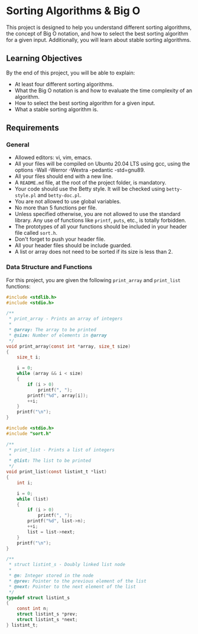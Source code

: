 # Sorting Algorithms & Big O

This project is designed to help you understand different sorting algorithms, the concept of Big O notation, and how to select the best sorting algorithm for a given input. Additionally, you will learn about stable sorting algorithms.

## Learning Objectives

By the end of this project, you will be able to explain:

- At least four different sorting algorithms.
- What the Big O notation is and how to evaluate the time complexity of an algorithm.
- How to select the best sorting algorithm for a given input.
- What a stable sorting algorithm is.

## Requirements

### General

- Allowed editors: vi, vim, emacs.
- All your files will be compiled on Ubuntu 20.04 LTS using gcc, using the options -Wall -Werror -Wextra -pedantic -std=gnu89.
- All your files should end with a new line.
- A `README.md` file, at the root of the project folder, is mandatory.
- Your code should use the Betty style. It will be checked using `betty-style.pl` and `betty-doc.pl`.
- You are not allowed to use global variables.
- No more than 5 functions per file.
- Unless specified otherwise, you are not allowed to use the standard library. Any use of functions like `printf`, `puts`, etc., is totally forbidden.
- The prototypes of all your functions should be included in your header file called `sort.h`.
- Don't forget to push your header file.
- All your header files should be include guarded.
- A list or array does not need to be sorted if its size is less than 2.

### Data Structure and Functions

For this project, you are given the following `print_array` and `print_list` functions:

```c
#include <stdlib.h>
#include <stdio.h>

/**
 * print_array - Prints an array of integers
 *
 * @array: The array to be printed
 * @size: Number of elements in @array
 */
void print_array(const int *array, size_t size)
{
    size_t i;

    i = 0;
    while (array && i < size)
    {
        if (i > 0)
            printf(", ");
        printf("%d", array[i]);
        ++i;
    }
    printf("\n");
}

#include <stdio.h>
#include "sort.h"

/**
 * print_list - Prints a list of integers
 *
 * @list: The list to be printed
 */
void print_list(const listint_t *list)
{
    int i;

    i = 0;
    while (list)
    {
        if (i > 0)
            printf(", ");
        printf("%d", list->n);
        ++i;
        list = list->next;
    }
    printf("\n");
}

/**
 * struct listint_s - Doubly linked list node
 *
 * @n: Integer stored in the node
 * @prev: Pointer to the previous element of the list
 * @next: Pointer to the next element of the list
 */
typedef struct listint_s
{
    const int n;
    struct listint_s *prev;
    struct listint_s *next;
} listint_t;

